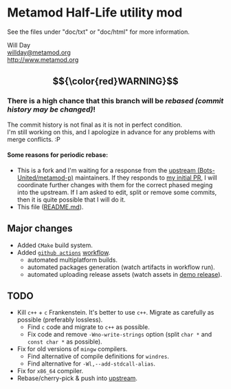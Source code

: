 # Metamod Half-Life utility mod

See the files under "doc/txt" or "doc/html" for more information.

Will Day \
willday@metamod.org \
http://www.metamod.org

## $${\color{red}WARNING}$$

### **There is a high chance that this branch will be _rebased (commit history may be changed)_!**
The commit history is not final as it is not in perfect condition. \
I'm still working on this, and I apologize in advance for any problems with merge conflicts. :P

#### Some reasons for periodic rebase:
- This is a fork and I'm waiting for a response from the [upstream (Bots-United/metamod-p)](https://github.com/Bots-United/metamod-p) maintainers.
If they responds to [my initial PR](https://github.com/Bots-United/metamod-p/pull/25), I will coordinate further changes with them for the correct phased meging into the upstream. If I am asked to edit, split or remove some commits, then it is quite possible that I will do it.
- This file ([README.md](README.md)).

## Major changes

- Added `CMake` build system.
- Added [`github actions`](https://github.com/p5-vbnekit/forks.metamod-p/actions) [workflow](.github/workflows/main.yml).
  - automated multiplatform builds.
  - automated packages generation (watch artifacts in workflow run).
  - automated uploading release assets (watch assets in [demo release](https://github.com/p5-vbnekit/forks.metamod-p/releases/tag/v1.21p38-demo)).

## TODO

- Kill `c++` + `c` Frankenstein. It's better to use `c++`. Migrate as carefully as possible (preferably lossless).
  - Find `c` code and migrate to `c++` as possible.
  - Fix code and remove `-Wno-write-strings` option (split `char *` and `const char *` as possible).
- Fix for old versions of `mingw` compilers.
  - Find alternative of compile definitions for `windres`.
  - Find alternative for `-Wl,--add-stdcall-alias`.
- Fix for `x86_64` compiler.
- Rebase/cherry-pick & push into [upstream](https://github.com/Bots-United/metamod-p).
